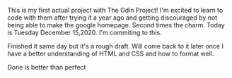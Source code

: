This is my first actual project with The Odin Project! I'm excited to learn to code with them after trying it a year ago and getting discouraged by not being able to make the google homepage. Second times the charm. Today is Tuesday December 15,2020. I'm commiting to this. 


Finished it same day but it's a rough draft. Will come back to it later once I have a better understanding of HTML and CSS and how to format well. 

Done is better than perfect